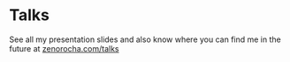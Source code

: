# Talks

See all my presentation slides and also know where you can find me in the future at [zenorocha.com/talks](http://zenorocha.com/talks/)
